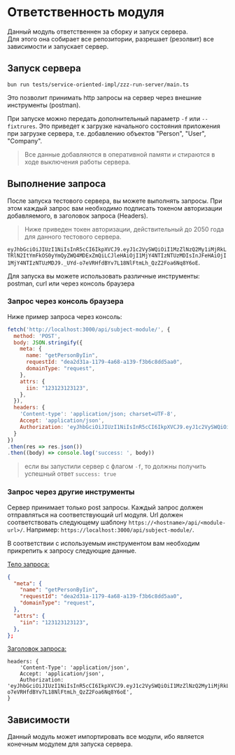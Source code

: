 # Ответственность модуля

Данный модуль ответственнен за сборку и запуск сервера.  
Для этого она собирает все репозитории, разрешает (резолвит) все зависимости и запускает сервер.

## Запуск сервера
`bun run tests/service-oriented-impl/zzz-run-server/main.ts`

Это позволит принимать http запросы на сервер через внешние инструменты (postman).

При запускe можно передать дополнительный параметр `-f` или `--fixtrures`. Это приведет к загрузке начального состояния приложения при загрузке сервера, т.е. добавлению объектов "Person", "User", "Company".

> Все данные добавляются в оперативной памяти и стираются в ходе выключения работы сервера.

## Выполнение запроса

После запуска тестового сервера, вы можете выполнять запросы. При этом каждый запрос вам необходимо подписать токеном авторизации добавляемого, в заголовок запроса (Headers).  
> Ниже приведен токен авторизации, действительный до 2050 года для данного тестового сервера.  

`eyJhbGciOiJIUzI1NiIsInR5cCI6IkpXVCJ9.eyJ1c2VySWQiOiI1MzZlNzQ2My1iMjRkLTRlN2ItYmFkOS0yYmQyZWQ4MDExZmQiLCJleHAiOjI1MjY4NTIzNTUzMDIsInJFeHAiOjI1MjY4NTIzNTUzMDJ9._UYd-o7eVRHfdBYv7L18NlFtmLh_QzZ2Foa6Nq8Y6oE`.

Для запуска вы можете использовать различные инструменты: postman, curl или через консоль браузера

### Запрос через консоль браузера
Ниже пример запроса через консоль:
```js
fetch('http://localhost:3000/api/subject-module/', {
  method: 'POST',
  body: JSON.stringify({
    meta: {
      name: "getPersonByIin",
      requestId: "dea2d31a-1179-4a68-a139-f3b6c8dd5aa0",
      domainType: "request",
    },
    attrs: {
      iin: "123123123123",
    },
  }),
  headers: {
    'Content-type': 'application/json; charset=UTF-8',
    Accept: 'application/json',
    Authorization: 'eyJhbGciOiJIUzI1NiIsInR5cCI6IkpXVCJ9.eyJ1c2VySWQiOiI1MzZlNzQ2My1iMjRkLTRlN2ItYmFkOS0yYmQyZWQ4MDExZmQiLCJleHAiOjI1MjY4NTIzNTUzMDIsInJFeHAiOjI1MjY4NTIzNTUzMDJ9._UYd-o7eVRHfdBYv7L18NlFtmLh_QzZ2Foa6Nq8Y6oE',
  }
})
.then(res => res.json())
.then((body) => console.log('success: ', body))
```
> если вы запустили сервер с флагом `-f`, то должны получить успешный ответ `success: true`

### Запрос через другие инструменты
Сервер принимает только post запросы. Каждый запрос должен отправляться на соответствующий url модуля. Url должен соответствовать следующему шаблону `https://<hostname>/api/<module-url>/`. Например: `https://localhost:3000/api/subject-module/`.  

В соответствии с используемым инструментом вам необходим прикрепить к запросу следующие данные.

<u>Тело запроса:</u>
```json
{
  "meta": {
    "name": "getPersonByIin",
    "requestId": "dea2d31a-1179-4a68-a139-f3b6c8dd5aa0",
    "domainType": "request",
  },
  "attrs": {
    "iin": "123123123123",
  },
};
```


<u>Заголовок запроса:</u>
```
headers: {
    'Content-Type': 'application/json',
    Accept: 'application/json',
    Authorization: 'eyJhbGciOiJIUzI1NiIsInR5cCI6IkpXVCJ9.eyJ1c2VySWQiOiI1MzZlNzQ2My1iMjRkLTRlN2ItYmFkOS0yYmQyZWQ4MDExZmQiLCJleHAiOjI1MjY4NTIzNTUzMDIsInJFeHAiOjI1MjY4NTIzNTUzMDJ9._UYd-o7eVRHfdBYv7L18NlFtmLh_QzZ2Foa6Nq8Y6oE',
}
```

## Зависимости
Данный модуль может импортировать все модули, ибо является конечным модулем для запуска сервера.
